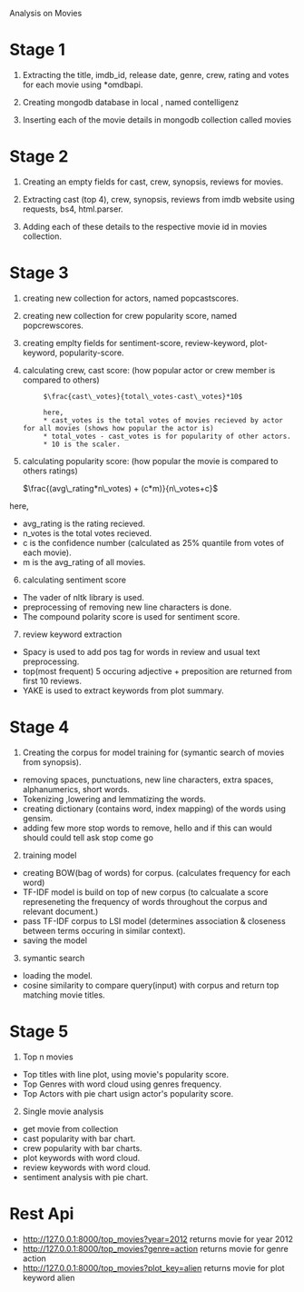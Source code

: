 Analysis on Movies

# Stage 1
1) Extracting the title, imdb_id, release date, genre, crew, rating and votes for each movie using *omdbapi.

2) Creating mongodb database in local , named contelligenz

3) Inserting each of the movie details in mongodb collection called movies


# Stage 2
1) Creating an empty fields for cast, crew, synopsis, reviews for movies.

2) Extracting cast (top 4), crew, synopsis, reviews from imdb website using requests, bs4, html.parser.

3) Adding each of these details to the respective movie id in movies collection.


# Stage 3
1) creating new collection for actors, named popcastscores.

2) creating new collection for crew popularity score, named popcrewscores.

3) creating emplty fields for sentiment-score, review-keyword, plot-keyword, popularity-score.

4) calculating crew, cast score: (how popular actor or crew member is compared to others)

            $\frac{cast\_votes}{total\_votes-cast\_votes}*10$

            here, 
            * cast_votes is the total votes of movies recieved by actor for all movies (shows how popular the actor is)
            * total_votes - cast_votes is for popularity of other actors.
            * 10 is the scaler.

5) calculating popularity score: (how popular the movie is compared to others ratings)

    $\frac{(avg\_rating*n\_votes) + (c*m)}{n\_votes+c}$

here, 
* avg_rating is the rating recieved.
* n_votes is the total votes recieved.
* c is the confidence number (calculated as 25% quantile from votes of each movie).
* m is the avg_rating of all movies.

6) calculating sentiment score
* The vader of nltk library is used.
* preprocessing of removing new line characters is done.
* The compound polarity score is used for sentiment score.

7) review keyword extraction
* Spacy is used to add pos tag for words in review and usual text preprocessing.
* top(most frequent) 5 occuring adjective + preposition are returned from first 10 reviews.
* YAKE is used to extract keywords from plot summary.

# Stage 4
1) Creating the corpus for model training for (symantic search of movies from synopsis).
* removing spaces, punctuations, new line characters, extra spaces, alphanumerics, short words.
* Tokenizing ,lowering and lemmatizing the words.
* creating dictionary (contains word, index mapping) of the words using gensim.
* adding few more stop words to remove, 
    hello and if this can would should could tell ask stop come go

2) training model
* creating BOW(bag of words) for corpus. (calculates frequency for each word)
* TF-IDF model is build on top of new corpus (to calcualate a score represeneting the frequency of words throughout the corpus and relevant document.)
* pass TF-IDF corpus to LSI model (determines association & closeness between terms occuring in similar context).
* saving the model

3) symantic search
* loading the model.
* cosine similarity to compare query(input) with corpus and return top matching movie titles.

# Stage 5
1) Top n movies
* Top titles with line plot, using movie's popularity score.
* Top Genres with word cloud using genres frequency.
* Top Actors with pie chart usign actor's popularity score.

2) Single movie analysis
* get movie from collection
* cast popularity with bar chart.
* crew popularity with bar charts.
* plot keywords with word cloud.
* review keywords with word cloud.
* sentiment analysis with pie chart.

# Rest Api
* http://127.0.0.1:8000/top_movies?year=2012 returns movie for year 2012
* http://127.0.0.1:8000/top_movies?genre=action returns movie for genre action
* http://127.0.0.1:8000/top_movies?plot_key=alien returns movie for plot keyword alien


